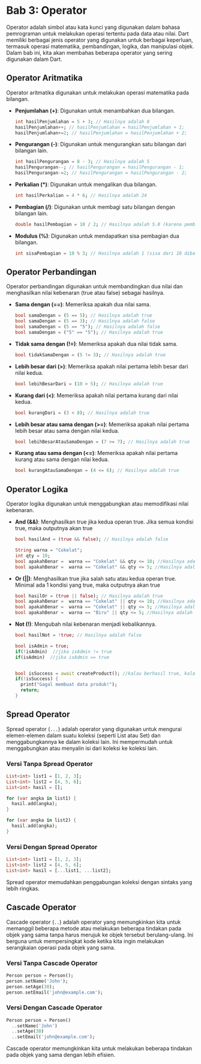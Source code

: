 # Bab 3: Operator

Operator adalah simbol atau kata kunci yang digunakan dalam bahasa pemrograman untuk melakukan operasi tertentu pada data atau nilai. Dart memiliki berbagai jenis operator yang digunakan untuk berbagai keperluan, termasuk operasi matematika, pembandingan, logika, dan manipulasi objek. Dalam bab ini, kita akan membahas beberapa operator yang sering digunakan dalam Dart.

## Operator Aritmatika

Operator aritmatika digunakan untuk melakukan operasi matematika pada bilangan.

- **Penjumlahan (+)**: Digunakan untuk menambahkan dua bilangan.

  ```dart
  int hasilPenjumlahan = 5 + 3; // Hasilnya adalah 8
  hasilPenjumlahan++; // hasilPenjumlahan = hasilPenjumlahan + 1;
  hasilPenjumlahan+=2; // hasilPenjumlahan = hasilPenjumlahan + 2;
  ```

- **Pengurangan (-)**: Digunakan untuk mengurangkan satu bilangan dari bilangan lain.

  ```dart
  int hasilPengurangan = 8 - 3; // Hasilnya adalah 5
  hasilPengurangan--; // hasilPengurangan = hasilPengurangan - 1;
  hasilPengurangan-=2; // hasilPengurangan = hasilPengurangan - 2;
  ```

- **Perkalian (*)**: Digunakan untuk mengalikan dua bilangan.

  ```dart
  int hasilPerkalian = 4 * 6; // Hasilnya adalah 24
  ```

- **Pembagian (/)**: Digunakan untuk membagi satu bilangan dengan bilangan lain.

  ```dart
  double hasilPembagian = 10 / 2; // Hasilnya adalah 5.0 (karena pembagian menghasilkan double)
  ```

- **Modulus (%)**: Digunakan untuk mendapatkan sisa pembagian dua bilangan.

  ```dart
  int sisaPembagian = 10 % 3; // Hasilnya adalah 1 (sisa dari 10 dibagi 3)
  ```

## Operator Perbandingan

Operator perbandingan digunakan untuk membandingkan dua nilai dan menghasilkan nilai kebenaran (true atau false) sebagai hasilnya.

- **Sama dengan (==)**: Memeriksa apakah dua nilai sama.

  ```dart
  bool samaDengan = (5 == 5); // Hasilnya adalah true
  bool samaDengan = (5 == 3); // Hasilnya adalah false
  bool samaDengan = (5 == "5"); // Hasilnya adalah false
  bool samaDengan = ("5" == "5"); // Hasilnya adalah true
  ```

- **Tidak sama dengan (!=)**: Memeriksa apakah dua nilai tidak sama.

  ```dart
  bool tidakSamaDengan = (5 != 3); // Hasilnya adalah true
  ```

- **Lebih besar dari (>)**: Memeriksa apakah nilai pertama lebih besar dari nilai kedua.

  ```dart
  bool lebihBesarDari = (10 > 5); // Hasilnya adalah true
  ```

- **Kurang dari (<)**: Memeriksa apakah nilai pertama kurang dari nilai kedua.

  ```dart
  bool kurangDari = (3 < 8); // Hasilnya adalah true
  ```

- **Lebih besar atau sama dengan (>=)**: Memeriksa apakah nilai pertama lebih besar atau sama dengan nilai kedua.

  ```dart
  bool lebihBesarAtauSamaDengan = (7 >= 7); // Hasilnya adalah true
  ```

- **Kurang atau sama dengan (<=)**: Memeriksa apakah nilai pertama kurang atau sama dengan nilai kedua.

  ```dart
  bool kurangAtauSamaDengan = (4 <= 6); // Hasilnya adalah true
  ```

## Operator Logika

Operator logika digunakan untuk menggabungkan atau memodifikasi nilai kebenaran.

- **And (&&)**: Menghasilkan true jika kedua operan true.
  Jika semua kondisi true, maka outputnya akan true
  ```dart
  bool hasilAnd = (true && false); // Hasilnya adalah false

  String warna = "Cokelat";
  int qty = 10;
  bool apakahBenar =  warna == "Cokelat" && qty <= 10; //Hasilnya adalah true
  bool apakahBenar =  warna == "Cokelat" && qty <= 5; //Hasilnya adalah false
  ```

- **Or (||)**: Menghasilkan true jika salah satu atau kedua operan true.
  Minimal ada 1 kondisi yang true, maka outputnya akan true
  ```dart
  bool hasilOr = (true || false); // Hasilnya adalah true
  bool apakahBenar =  warna == "Cokelat" || qty <= 10; //Hasilnya adalah true
  bool apakahBenar =  warna == "Cokelat" || qty <= 5; //Hasilnya adalah true
  bool apakahBenar =  warna == "Biru" || qty <= 5; //Hasilnya adalah false
  ```

- **Not (!)**: Mengubah nilai kebenaran menjadi kebalikannya.

  ```dart
  bool hasilNot = !true; // Hasilnya adalah false

  bool isAdmin = true;
  if(!isAdmin)  //jika isAdmin != true
  if(isAdmin)  //jika isAdmin == true


  bool isSuccess = await createProduct(); //kalau berhasil true, kalau gagal false
  if(!isSuccess) {
    print("Gagal membuat data produk!");
    return;
  }
  ```

## Spread Operator

Spread operator (`...`) adalah operator yang digunakan untuk mengurai elemen-elemen dalam suatu koleksi (seperti List atau Set) dan menggabungkannya ke dalam koleksi lain. Ini mempermudah untuk menggabungkan atau menyalin isi dari koleksi ke koleksi lain.

### Versi Tanpa Spread Operator

```dart
List<int> list1 = [1, 2, 3];
List<int> list2 = [4, 5, 6];
List<int> hasil = [];

for (var angka in list1) {
  hasil.add(angka);
}

for (var angka in list2) {
  hasil.add(angka);
}
```

### Versi Dengan Spread Operator

```dart
List<int> list1 = [1, 2, 3];
List<int> list2 = [4, 5, 6];
List<int> hasil = [...list1, ...list2];
```

Spread operator memudahkan penggabungan koleksi dengan sintaks yang lebih ringkas.

## Cascade Operator

Cascade operator (`..`) adalah operator yang memungkinkan kita untuk memanggil beberapa metode atau melakukan beberapa tindakan pada objek yang sama tanpa harus merujuk ke objek tersebut berulang-ulang. Ini berguna untuk mempersingkat kode ketika kita ingin melakukan serangkaian operasi pada objek yang sama.

### Versi Tanpa Cascade Operator

```dart
Person person = Person();
person.setName('John');
person.setAge(30);
person.setEmail('john@example.com');
```

### Versi Dengan Cascade Operator

```dart
Person person = Person()
  ..setName('John')
  ..setAge(30)
  ..setEmail('john@example.com');
```

Cascade operator memungkinkan kita untuk melakukan beberapa tindakan pada objek yang sama dengan lebih efisien.